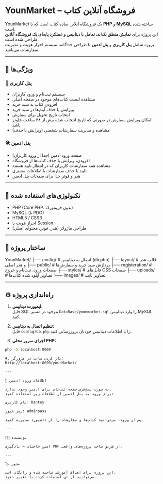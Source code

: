 # YounMarket – فروشگاه آنلاین کتاب

YounMarket یک فروشگاه آنلاین ساده کتاب است که با **PHP** و **MySQL** ساخته شده است.  
این پروژه برای **نمایش منطق بک‌اند، تعامل با دیتابیس و عملکرد پایه‌ای یک فروشگاه آنلاین** طراحی شده است.  
پروژه شامل **پنل کاربری** و **پنل ادمین** با طراحی جداگانه، سیستم احراز هویت و مدیریت سفارشات می‌باشد.

---

## 🚀 ویژگی‌ها

### 👤 پنل کاربری
- سیستم ثبت‌نام و ورود کاربران  
- مشاهده لیست کتاب‌های موجود در صفحه اصلی  
- افزودن کتاب به سبد خرید  
- ویرایش یا حذف آیتم‌ها در سبد خرید  
- انتخاب تاریخ تحویل برای سفارش  
- امکان ویرایش سفارش در صورتی که تاریخ انتخاب شده بیش از ۴۸ ساعت جلوتر باشد  
- مشاهده و مدیریت سفارشات شخصی (ویرایش یا حذف)

### 🛠️ پنل ادمین
- صفحه ورود ادمین (جدا از ورود کاربران)  
- افزودن، ویرایش یا حذف کتاب‌ها از فروشگاه  
- مشاهده همه سفارشات کاربران که در انتظار تایید هستند  
- تایید یا حذف سفارشات با اطلاعات مشتری  
- هدر و فوتر جدا برای صفحات پنل ادمین

---

## 🧱 تکنولوژی‌های استفاده شده

- PHP (Core PHP، بدون فریمورک)  
- MySQL (با PDO)  
- HTML5 / CSS3  
- احراز هویت با Session  
- طراحی ماژولار (هدر، فوتر، محتوای اصلی)

---

## 📂 ساختار پروژه

YounMarket/
├── config/ # اتصال به دیتابیس (db.php)
├── layout/ # قالب هدر و هدر اصلی
├── public/ # پردازش سبد خرید و سفارش‌ها
├── registeration/ # صفحات ورود، ثبت‌نام و خروج
├── styles/ # فایل‌های CSS صفحات
├── uploads/ # تصاویر آپلود شده کتاب‌ها
└── images/ # تصاویر ثابت

---

## ⚙️ راه‌اندازی پروژه

1. **ایمپورت دیتابیس:**  
   فایل SQL موجود در مسیر `DataBase/younmarket.sql` را وارد دیتابیس MySQL کنید.

2. **تنظیم اتصال به دیتابیس:**  
   فایل `config/db.php` را با اطلاعات دیتابیس خودتان بروزرسانی کنید.

3. **اجرای سرور محلی PHP:**  
```bash
php -S localhost:8000

4. باز کردن سایت در مرورگر:
http://localhost:8000/younMarket/

---

🔐 اطلاعات ورود ادمین

به صورت پیش‌فرض صفحه ثبت‌نام برای ادمین وجود ندارد.
برای ورود به پنل ادمین از اطلاعات زیر استفاده کنید:

نام کاربری: Dantey

رمز عبور: adminpass

پس از ورود، می‌توانید کتاب‌ها و سفارشات را از داشبورد مدیریت کنید.

---

🧑‍💻 نویسنده

امین حاجیان — یادگیری PHP از طریق ساخت پروژه‌های واقعی.

---

🏷️ مجوز

این پروژه برای اهداف آموزشی ساخته شده و رایگان است.
می‌توانید از آن استفاده کرده یا تغییر دهید.
